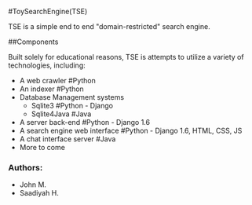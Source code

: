 #ToySearchEngine(TSE)

TSE is a simple end to end "domain-restricted" search engine.

##Components

Built solely for educational reasons, TSE is attempts to utilize a variety of technologies, including:
  - A web crawler #Python
  - An indexer #Python
  - Database Management systems 
    - Sqlite3 #Python - Django
    - Sqlite4Java #Java 
  - A server back-end #Python - Django 1.6
  - A search engine web interface #Python - Django 1.6, HTML, CSS, JS
  - A chat interface server #Java
  - More to come

### Authors:
  - John M.
  - Saadiyah H.